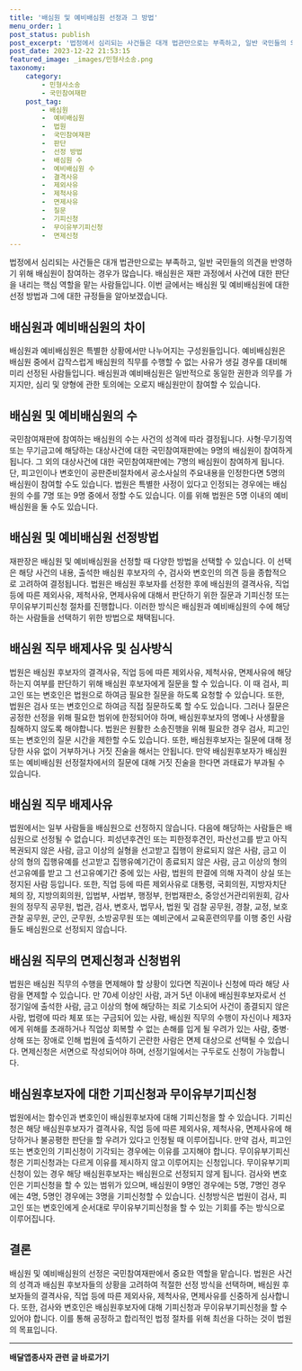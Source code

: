 ```yaml
---
title: '배심원 및 예비배심원 선정과 그 방법'
menu_order: 1
post_status: publish
post_excerpt: '법정에서 심리되는 사건들은 대개 법관만으로는 부족하고, 일반 국민들의 의견을 반영하기 위해 배심원이 참여하는 경우가 많습니다. 배심원은 재판 과정에서 사건에 대한 판단을 내리는 핵심 역할을 맡는 사람들입니다. 이번 글에서는 배심원 및 예비배심원에 대한 선정 방법과 그에 대한 규정들을 알아보겠습니다.'
post_date: 2023-12-22 21:53:15
featured_image: _images/민형사소송.png
taxonomy:
    category:
        - 민형사소송
        - 국민참여재판
    post_tag:
        - 배심원
        -  예비배심원
        -  법원
        -  국민참여재판
        -  판단
        -  선정 방법
        -  배심원 수
        -  예비배심원 수
        -  결격사유
        -  제외사유
        -  제척사유
        -  면제사유
        -  질문
        -  기피신청
        -  무이유부기피신청
        -  면제신청
---
```



법정에서 심리되는 사건들은 대개 법관만으로는 부족하고, 일반 국민들의 의견을 반영하기 위해 배심원이 참여하는 경우가 많습니다. 배심원은 재판 과정에서 사건에 대한 판단을 내리는 핵심 역할을 맡는 사람들입니다. 이번 글에서는 배심원 및 예비배심원에 대한 선정 방법과 그에 대한 규정들을 알아보겠습니다.

## 배심원과 예비배심원의 차이

배심원과 예비배심원은 특별한 상황에서만 나누어지는 구성원들입니다. 예비배심원은 배심원 중에서 갑작스럽게 배심원의 직무를 수행할 수 없는 사유가 생길 경우를 대비해 미리 선정된 사람들입니다. 배심원과 예비배심원은 일반적으로 동일한 권한과 의무를 가지지만, 심리 및 양형에 관한 토의에는 오로지 배심원만이 참여할 수 있습니다.

## 배심원 및 예비배심원의 수

국민참여재판에 참여하는 배심원의 수는 사건의 성격에 따라 결정됩니다. 사형·무기징역 또는 무기금고에 해당하는 대상사건에 대한 국민참여재판에는 9명의 배심원이 참여하게 됩니다. 그 외의 대상사건에 대한 국민참여재판에는 7명의 배심원이 참여하게 됩니다. 단, 피고인이나 변호인이 공판준비절차에서 공소사실의 주요내용을 인정한다면 5명의 배심원이 참여할 수도 있습니다. 법원은 특별한 사정이 있다고 인정되는 경우에는 배심원의 수를 7명 또는 9명 중에서 정할 수도 있습니다. 이를 위해 법원은 5명 이내의 예비배심원을 둘 수도 있습니다.

## 배심원 및 예비배심원 선정방법

재판장은 배심원 및 예비배심원을 선정할 때 다양한 방법을 선택할 수 있습니다. 이 선택은 해당 사건의 내용, 출석한 배심원 후보자의 수, 검사와 변호인의 의견 등을 종합적으로 고려하여 결정됩니다. 법원은 배심원 후보자를 선정한 후에 배심원의 결격사유, 직업 등에 따른 제외사유, 제척사유, 면제사유에 대해서 판단하기 위한 질문과 기피신청 또는 무이유부기피신청 절차를 진행합니다. 이러한 방식은 배심원과 예비배심원의 수에 해당하는 사람들을 선택하기 위한 방법으로 채택됩니다.

## 배심원 직무 배제사유 및 심사방식

법원은 배심원 후보자의 결격사유, 직업 등에 따른 제외사유, 제척사유, 면제사유에 해당하는지 여부를 판단하기 위해 배심원 후보자에게 질문을 할 수 있습니다. 이 때 검사, 피고인 또는 변호인은 법원으로 하여금 필요한 질문을 하도록 요청할 수 있습니다. 또한, 법원은 검사 또는 변호인으로 하여금 직접 질문하도록 할 수도 있습니다. 그러나 질문은 공정한 선정을 위해 필요한 범위에 한정되어야 하며, 배심원후보자의 명예나 사생활을 침해하지 않도록 해야합니다. 법원은 원활한 소송진행을 위해 필요한 경우 검사, 피고인 또는 변호인의 질문 시간을 제한할 수도 있습니다. 또한, 배심원후보자는 질문에 대해 정당한 사유 없이 거부하거나 거짓 진술을 해서는 안됩니다. 만약 배심원후보자가 배심원 또는 예비배심원 선정절차에서의 질문에 대해 거짓 진술을 한다면 과태료가 부과될 수 있습니다.

## 배심원 직무 배제사유

법원에서는 일부 사람들을 배심원으로 선정하지 않습니다. 다음에 해당하는 사람들은 배심원으로 선정될 수 없습니다. 피성년후견인 또는 피한정후견인, 파산선고를 받고 아직 복권되지 않은 사람, 금고 이상의 실형을 선고받고 집행이 완료되지 않은 사람, 금고 이상의 형의 집행유예를 선고받고 집행유예기간이 종료되지 않은 사람, 금고 이상의 형의 선고유예를 받고 그 선고유예기간 중에 있는 사람, 법원의 판결에 의해 자격이 상실 또는 정지된 사람 등입니다. 또한, 직업 등에 따른 제외사유로 대통령, 국회의원, 지방자치단체의 장, 지방의회의원, 입법부, 사법부, 행정부, 헌법재판소, 중앙선거관리위원회, 감사원의 정무직 공무원, 법관, 검사, 변호사, 법무사, 법원 및 검찰 공무원, 경찰, 교정, 보호관찰 공무원, 군인, 군무원, 소방공무원 또는 예비군에서 교육훈련의무를 이행 중인 사람들도 배심원으로 선정되지 않습니다. 

## 배심원 직무의 면제신청과 신청범위

법원은 배심원 직무의 수행을 면제해야 할 상황이 있다면 직권이나 신청에 따라 해당 사람을 면제할 수 있습니다. 만 70세 이상인 사람, 과거 5년 이내에 배심원후보자로서 선정기일에 출석한 사람, 금고 이상의 형에 해당하는 죄로 기소되어 사건이 종결되지 않은 사람, 법령에 따라 체포 또는 구금되어 있는 사람, 배심원 직무의 수행이 자신이나 제3자에게 위해를 초래하거나 직업상 회복할 수 없는 손해를 입게 될 우려가 있는 사람, 중병·상해 또는 장애로 인해 법원에 출석하기 곤란한 사람은 면제 대상으로 선택될 수 있습니다. 면제신청은 서면으로 작성되어야 하며, 선정기일에서는 구두로도 신청이 가능합니다.

## 배심원후보자에 대한 기피신청과 무이유부기피신청

법원에서는 함수인과 변호인이 배심원후보자에 대해 기피신청을 할 수 있습니다. 기피신청은 해당 배심원후보자가 결격사유, 직업 등에 따른 제외사유, 제척사유, 면제사유에 해당하거나 불공평한 판단을 할 우려가 있다고 인정될 때 이루어집니다. 만약 검사, 피고인 또는 변호인의 기피신청이 기각되는 경우에는 이유를 고지해야 합니다. 무이유부기피신청은 기피신청과는 다르게 이유를 제시하지 않고 이루어지는 신청입니다. 무이유부기피신청이 있는 경우 해당 배심원후보자는 배심원으로 선정되지 않게 됩니다. 검사와 변호인은 기피신청을 할 수 있는 범위가 있으며, 배심원이 9명인 경우에는 5명, 7명인 경우에는 4명, 5명인 경우에는 3명을 기피신청할 수 있습니다. 신청방식은 법원이 검사, 피고인 또는 변호인에게 순서대로 무이유부기피신청을 할 수 있는 기회를 주는 방식으로 이루어집니다.

## 결론

배심원 및 예비배심원의 선정은 국민참여재판에서 중요한 역할을 맡습니다. 법원은 사건의 성격과 배심원 후보자들의 상황을 고려하여 적절한 선정 방식을 선택하며, 배심원 후보자들의 결격사유, 직업 등에 따른 제외사유, 제척사유, 면제사유를 신중하게 심사합니다. 또한, 검사와 변호인은 배심원후보자에 대해 기피신청과 무이유부기피신청을 할 수 있어야 합니다. 이를 통해 공정하고 합리적인 법정 절차를 위해 최선을 다하는 것이 법원의 목표입니다.
<!-- wp:separator -->
<hr class="wp-block-separator has-alpha-channel-opacity"/>
<!-- /wp:separator -->

<!-- wp:group {"backgroundColor":"base","layout":{"type":"constrained"}} -->
<div class="wp-block-group has-base-background-color has-background"><!-- wp:paragraph {"align":"center","fontSize":"medium"} -->
<p class="has-text-align-center has-large-font-size"><strong>배달앱종사자 관련 글 바로가기</strong></p>
<!-- /wp:paragraph -->


<!-- wp:latest-posts
{"categories":[{"id":11057,"count":19,"description":"","link":"https://uknowlaw.com/category/%eb%b0%b0%eb%8b%ac%ec%95%b1%ec%a2%85%ec%82%ac%ec%9e%90/","name":"배달앱종사자","slug":"배달앱종사자","taxonomy":"category","parent":0,"meta":[],"_links":{"self":[{"href":"https://uknowlaw.com/wp-json/wp/v2/categories/11057"}],"collection":[{"href":"https://uknowlaw.com/wp-json/wp/v2/categories"}],"about":[{"href":"https://uknowlaw.com/wp-json/wp/v2/taxonomies/category"}],"wp:post_type":[{"href":"https://uknowlaw.com/wp-json/wp/v2/posts?categories=11057"}],"curies":[{"name":"wp","href":"https://api.w.org/{rel}","templated":true}]}}],"postsToShow":100,"excerptLength":28,"postLayout":"grid","columns":2,"featuredImageAlign":"left","featuredImageSizeSlug":"large","fontSize":"small"} /--></div>
<!-- /wp:group -->